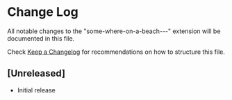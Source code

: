 # Change Log

All notable changes to the "some-where-on-a-beach---" extension will be documented in this file.

Check [Keep a Changelog](http://keepachangelog.com/) for recommendations on how to structure this file.

## [Unreleased]

- Initial release
